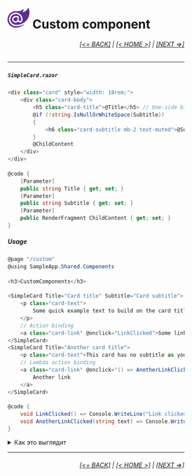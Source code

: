 <div style="width:80%; margin-left:10%;">

# <img src="./images/blazor_logo_transparent.png " width="50" /> Custom component

<div style="text-align:right;">

###### [[<= BACK]](03.5.md) | [[< HOME >]](00.1.md) | [[NEXT =>]](05.1.md)

</div>

---

##### `SimpleCard.razor`

```csharp
<div class="card" style="width: 18rem;">
    <div class="card-body">
        <h5 class="card-title">@Title</h5> // One-side binding
        @if (!string.IsNullOrWhiteSpace(Subtitle))
        {
            <h6 class="card-subtitle mb-2 text-muted">@Subtitle</h6>
        }
        @ChildContent
    </div>
</div>

@code {
    [Parameter]
    public string Title { get; set; }
    [Parameter]
    public string Subtitle { get; set; }
    [Parameter]
    public RenderFragment ChildContent { get; set; }
}
```

##### Usage

```csharp
@page "/custom"
@using SampleApp.Shared.Components

<h3>CustomComponents</h3>

<SimpleCard Title="Card title" Subtitle="Card subtitle">
    <p class="card-text">
        Some quick example text to build on the card title and make up the bulk of the card`s content.
    </p>
    // Action binding
    <a class="card-link" @onclick="LinkClicked">Some link</a>
</SimpleCard>
<SimpleCard Title="Another card title">
    <p class="card-text">This card has no subtitle as you see...</p>
    // Lambda action binding
    <a class="card-link" @onclick='() => AnotherLinkClicked("Another clicked")'>
        Another link
    </a>
</SimpleCard>

@code {
    void LinkClicked() => Console.WriteLine("Link clicked");
    void AnotherLinkClicked(string text) => Console.WriteLine(text);
}
```

<details>
  <summary>Как это выглядит</summary>

<img src="./images/custom.png " width="1200" />

</details>

---

<div style="text-align:right;">

###### [[<= BACK]](03.5.md) | [[< HOME >]](00.1.md) | [[NEXT =>]](05.1.md)

</div>

</div>

